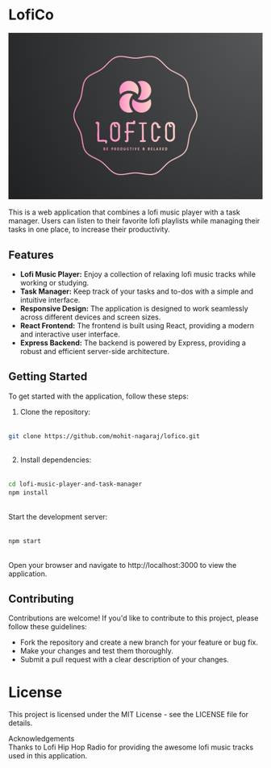 # LofiCo

<img src='./frontend/public/banner.jpg'>

This is a web application that combines a lofi music player with a task manager. Users can listen to their favorite lofi playlists while managing their tasks in one place, to increase their productivity.

## Features

- **Lofi Music Player:** Enjoy a collection of relaxing lofi music tracks while working or studying.
- **Task Manager:** Keep track of your tasks and to-dos with a simple and intuitive interface.
- **Responsive Design:** The application is designed to work seamlessly across different devices and screen sizes.
- **React Frontend:** The frontend is built using React, providing a modern and interactive user interface.
- **Express Backend:** The backend is powered by Express, providing a robust and efficient server-side architecture.


## Getting Started

To get started with the application, follow these steps:

1. Clone the repository:

```bash
‎ 
git clone https://github.com/mohit-nagaraj/lofico.git
‎ 
```

2. Install dependencies:

```bash
‎ 
cd lofi-music-player-and-task-manager
npm install
‎ 
```

Start the development server:
```bash
‎ 
npm start
‎
```

Open your browser and navigate to http://localhost:3000 to view the application.

## Contributing
Contributions are welcome! If you'd like to contribute to this project, please follow these guidelines:

* Fork the repository and create a new branch for your feature or bug fix.
* Make your changes and test them thoroughly.
* Submit a pull request with a clear description of your changes.

# License
This project is licensed under the MIT License - see the LICENSE file for details.

Acknowledgements<br>
Thanks to Lofi Hip Hop Radio for providing the awesome lofi music tracks used in this application.
